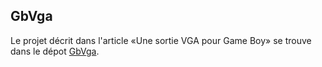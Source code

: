 GbVga
-----

Le projet décrit dans l'article «Une sortie VGA pour Game Boy» se trouve dans le
dépot [GbVga](https://github.com/Martoni/GbVga).
